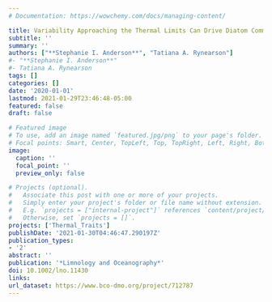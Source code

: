 ```yaml
---
# Documentation: https://wowchemy.com/docs/managing-content/

title: Variability Approaching the Thermal Limits Can Drive Diatom Community Dynamics
subtitle: ''
summary: ''
authors: ["**Stephanie I. Anderson**", "Tatiana A. Rynearson"]
#- "**Stephanie I. Anderson**"
#- Tatiana A. Rynearson
tags: []
categories: []
date: '2020-01-01'
lastmod: 2021-01-29T23:46:48-05:00
featured: false
draft: false

# Featured image
# To use, add an image named `featured.jpg/png` to your page's folder.
# Focal points: Smart, Center, TopLeft, Top, TopRight, Left, Right, BottomLeft, Bottom, BottomRight.
image:
  caption: ''
  focal_point: ''
  preview_only: false

# Projects (optional).
#   Associate this post with one or more of your projects.
#   Simply enter your project's folder or file name without extension.
#   E.g. `projects = ["internal-project"]` references `content/project/deep-learning/index.md`.
#   Otherwise, set `projects = []`.
projects: ['Thermal_Traits']
publishDate: '2021-01-30T04:46:47.290197Z'
publication_types:
- '2'
abstract: ''
publication: '*Limnology and Oceanography*'
doi: 10.1002/lno.11430
links:
url_dataset: https://www.bco-dmo.org/project/712787
---
```

